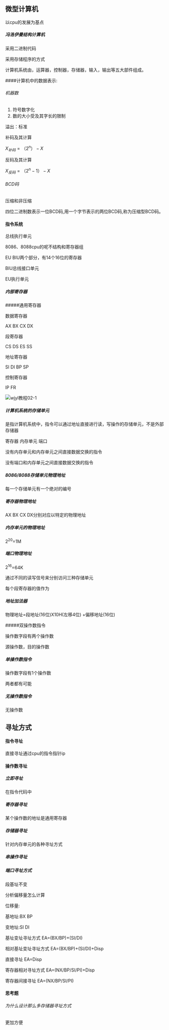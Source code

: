 ## 微型计算机

以cpu的发展为基点

##### 冯洛伊曼结构计算机

采用二进制代码

采用存储程序的方式

计算机系统由，运算器，控制器，存储器，输入，输出等五大部件组成。

####计算机中的数据表示:

###### 机器数

1. 符号数字化
2. 数的大小受及其字长的限制

溢出：标准

补码及其计算

$X_{补码}=（2^n）-X$

反码及其计算

$X_{反码}=（2^n-1）-X$

###### BCD码

压缩和非压缩

四位二进制数表示一位BCD码,用一个字节表示的两位BCD码,称为压缩型BCD码。

#### 指令系统

总线执行单元

8086、8088cpu的呢不结构和寄存器组

EU BIU两个部分，有14个16位的寄存器

BIU总线接口单元

EU执行单元

##### 内部寄存器



#####通用寄存器

数据寄存器

AX BX CX DX

段寄存器

CS DS ES SS

地址寄存器

SI DI BP SP

控制寄存器

IP FR

![wjyl教程02-1](/Users/chenjishuang/Downloads/09E57CDEE97E581FF90A43A7FE1_3EC59DAF_BF85CC/wjyl教程02-1.jpg)

##### 计算机系统的存储单元

是指计算机系统中，指令可以通过地址直接进行读，写操作的存储单元，不是外部存储器

寄存器 内存单元 端口

没有内存单元和内存单元之间直接数据交换的指令

没有端口和内存单元之间直接数据交换的指令

##### 8086/8088存储单元物理地址

每一个存储单元有一个绝对的编号

##### 寄存器物理地址

AX BX CX DX分别对应以特定的物理地址

##### 内存单元的物理地址

$2^{20}$=1M

##### 端口物理地址

$2^{16}$=64K

通过不同的读写信号来分别访问三种存储单元

每个段寄存器的值作为

##### 地址加法器

物理地址=段地址(16位)X10H(左移4位) +偏移地址(16位)

#####双操作数指令

操作数字段有两个操作数

源操作数，目的操作数

##### 单操作数指令

操作数字段有1个操作数

两者都有可能

##### 无操作数指令

无操作数

## 寻址方式

#### 指令寻址

直接寻址通过cpu的指令指针ip

#### 操作数寻址

##### 立即寻址

在指令代码中

##### 寄存器寻址

某个操作数的地址是通用寄存器

##### 存储器寻址

针对内存单元的各种寻址方式

##### 串操作寻址

##### 端口寻址方式

段基址不变

分析偏移量怎么计算

位移量:

基地址:BX BP

变地址:SI DI

基址变址寻址方式 EA=(BX/BP)+(SI/DI)

相对基址变址寻址方式 EA=(BX/BP)+(SI/DI)+Disp

直接寻址 EA=Disp

寄存器相对寻址方式 EA=(NX/BP/SI/PI)+Disp

寄存器间接寻址 EA=(NX/BP/SI/PI)

#### 思考题

###### 为什么设计那么多存储器寻址方式

更加方便

